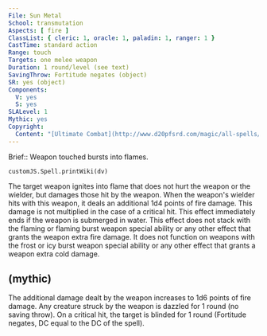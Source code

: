 ```yaml
---
File: Sun Metal
School: transmutation
Aspects: [ fire ]
ClassList: { cleric: 1, oracle: 1, paladin: 1, ranger: 1 }
CastTime: standard action
Range: touch
Targets: one melee weapon
Duration: 1 round/level (see text)
SavingThrow: Fortitude negates (object)
SR: yes (object)
Components:
  V: yes
  S: yes
SLALevel: 1
Mythic: yes
Copyright:
  Content: "[Ultimate Combat](http://www.d20pfsrd.com/magic/all-spells/s/sun-metal)"
---
```

Brief:: Weapon touched bursts into flames.

```dataviewjs
customJS.Spell.printWiki(dv)
```

The target weapon ignites into flame that does not hurt the weapon or the wielder, but damages those hit by the weapon. When the weapon's wielder hits with this weapon, it deals an additional 1d4 points of fire damage. This damage is not multiplied in the case of a critical hit. This effect immediately ends if the weapon is submerged in water. This effect does not stack with the flaming or flaming burst weapon special ability or any other effect that grants the weapon extra fire damage. It does not function on weapons with the frost or icy burst weapon special ability or any other effect that grants a weapon extra cold damage.


## (mythic)

The additional damage dealt by the weapon increases to 1d6 points of fire damage. Any creature struck by the weapon is dazzled for 1 round (no saving throw). On a critical hit, the target is blinded for 1 round (Fortitude negates, DC equal to the DC of the spell).
